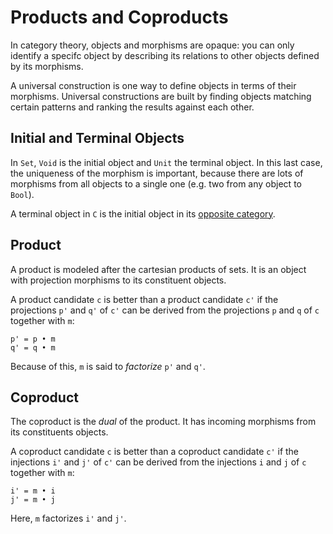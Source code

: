 # Products and Coproducts

In category theory, objects and morphisms are opaque: you can only identify a specifc object by
describing its relations to other objects defined by its morphisms.

A universal construction is one way to define objects in terms of their morphisms.  Universal
constructions are built by finding objects matching certain patterns and ranking the results against
each other.

## Initial and Terminal Objects

In `Set`, `Void` is the initial object and `Unit` the terminal object.  In this last case, the
uniqueness of the morphism is important, because there are lots of morphisms from all objects to a
single one (e.g. two from any object to `Bool`).

A terminal object in `C` is the initial object in its
[opposite category](Definitions.md#opposite-category-cop).

## Product

A product is modeled after the cartesian products of sets.  It is an object with projection
morphisms to its constituent objects.

A product candidate `c` is better than a product candidate `c'` if the projections `p'` and `q'` of
`c'` can be derived from the projections `p` and `q` of `c` together with `m`:

```
p' = p • m
q' = q • m
```

Because of this, `m` is said to *factorize* `p'` and `q'`.

## Coproduct

The coproduct is the *dual* of the product.  It has incoming morphisms from its constituents
objects.

A coproduct candidate `c` is better than a coproduct candidate `c'` if the injections `i'` and `j'`
of `c'` can be derived from the injections `i` and `j` of `c` together with `m`:

```
i' = m • i
j' = m • j
```

Here, `m` factorizes `i'` and `j'`.
